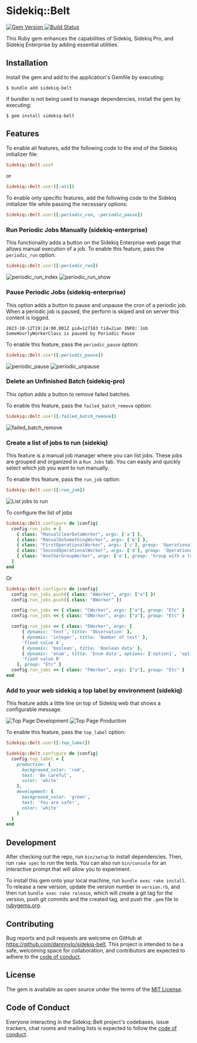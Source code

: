 # Sidekiq::Belt


<a href='http://badge.fury.io/rb/sidekiq-belt'>
    <img src="https://badge.fury.io/rb/sidekiq-belt.png" alt="Gem Version" />
</a>
<a href='https://github.com/dannnylo/sidekiq-belt/workflows/CI/badge.svg'>
  <img src="https://github.com/dannnylo/sidekiq-belt/workflows/CI/badge.svg" alt="Build Status" />
</a>

This Ruby gem enhances the capabilities of Sidekiq, Sidekiq Pro, and Sidekiq Enterprise by adding essential utilities.

## Installation

Install the gem and add to the application's Gemfile by executing:

    $ bundle add sidekiq-belt

If bundler is not being used to manage dependencies, install the gem by executing:

    $ gem install sidekiq-belt

## Features

To enable all features, add the following code to the end of the Sidekiq initializer file:

```ruby
Sidekiq::Belt.use!
```

or

```ruby
Sidekiq::Belt.use!([:all])
```

To enable only specific features, add the following code to the Sidekiq initializer file while passing the necessary options:

```ruby
Sidekiq::Belt.use!([:periodic_run, :periodic_pause])
```

### Run Periodic Jobs Manually (sidekiq-enterprise)

This functionality adds a button on the Sidekiq Enterprise web page that allows manual execution of a job.
To enable this feature, pass the `periodic_run` option:

```ruby
Sidekiq::Belt.use!([:periodic_run])
```

![periodic_run_index](https://github.com/dannnylo/sidekiq-belt/assets/20794/0cc900bc-6925-4139-affd-f41b81318727)
![periodic_run_show](https://github.com/dannnylo/sidekiq-belt/assets/20794/086be190-af8e-44d9-bbf6-eed94b7314a0)


### Pause Periodic Jobs (sidekiq-enterprise)

This option adds a button to pause and unpause the cron of a periodic job.
When a periodic job is paused, the perform is skiped and on server this content is logged.

```
2023-10-12T19:24:00.001Z pid=127183 tid=2ian INFO: Job SomeHourlyWorkerClass is paused by Periodic Pause
```

To enable this feature, pass the `periodic_pause` option:

```ruby
Sidekiq::Belt.use!([:periodic_pause])
```
![periodic_pause](https://github.com/dannnylo/sidekiq-belt/assets/20794/41fbcee4-9c5b-45cd-b6f7-c359a22f3979)
![periodic_unpause](https://github.com/dannnylo/sidekiq-belt/assets/20794/ea06ae37-068e-4f66-ab10-d83970545a59)

### Delete an Unfinished Batch (sidekiq-pro)

This option adds a button to remove failed batches.

To enable this feature, pass the `failed_batch_remove` option:
```ruby
Sidekiq::Belt.use!([:failed_batch_remove])
```
![failed_batch_remove](https://github.com/dannnylo/sidekiq-belt/assets/20794/e285a8b2-4626-48e1-b04a-5190ae51d43b)

### Create a list of jobs to run (sidekiq)
This feature is a manual job manager where you can list jobs. These jobs are grouped and organized in a `Run Jobs` tab.
You can easily and quickly select which job you want to run manually.

To enable this feature, pass the `run_job` option:
```ruby
Sidekiq::Belt.use!([:run_job])
```

![List jobs to run](https://github.com/dannnylo/sidekiq-belt/assets/20794/ed32dac7-46e2-4c44-b3de-69983c3b990c)

To configure the list of jobs

```ruby
Sidekiq::Belt.configure do |config|
  config.run_jobs = [
    { class: "ManualClearDataWorker", args: ['a'] },
    { class: "ManualDoSomethingWorker", args: ['b'] },
    { class: "FirstOperationalWorker", args: ['c'], group: 'Operational' },
    { class: "SecondOperationalWorker", args: ['d'], group: 'Operational' },
    { class: "AnotherGroupWorker", args: ['e'], group: 'Group with a long name' }
  ]
end
```
Or

```ruby
Sidekiq::Belt.configure do |config|
  config.run_jobs.push({ class: "AWorker", args: ["a"] })
  config.run_jobs.push({ class: "BWorker" })

  config.run_jobs << { class: "CWorker", args: ["a"], group: "Etc" }
  config.run_jobs << { class: "DWorker", args: ["a"], group: "Etc" }

  config.run_jobs << { class: "EWorker", args: [
      { dynamic: 'text', title: 'Observation' },
      { dynamic: 'integer', title: 'Number of test' },
      'fixed value A',
      { dynamic: 'boolean', title: 'Boolean data' },
      { dynamic: 'enum', title: 'Enum data', options: ['option1', 'option2', 'option3'], default: 'option2' },
      'fixed value B'
    ], group: "Etc" }
  config.run_jobs << { class: "FWorker", args: ["a"], group: "Etc" }
end
```

### Add to your web sidekiq a top label by environment (sidekiq)

This feature adds a little line on top of Sidekiq web that shows a configurable message.

![Top Page Development](https://github.com/dannnylo/sidekiq-belt/assets/20794/b1e2f6c2-a257-4172-92ec-09c61511334b)
![Top Page Production](https://github.com/dannnylo/sidekiq-belt/assets/20794/8e64d0e8-dcb2-42ee-b184-67d2f0b2cf6f)

To enable this feature, pass the `top_label` option:
```ruby
Sidekiq::Belt.use!([:top_label])
```

```ruby
Sidekiq::Belt.configure do |config|
  config.top_label = {
    production: {
      background_color: 'red',
      text: 'Be careful',
      color: 'white'
    },
    development: {
      background_color: 'green',
      text: 'You are safe!',
      color: 'white'
    }
  }
end
```

## Development

After checking out the repo, run `bin/setup` to install dependencies. Then, run `rake spec` to run the tests. You can also run `bin/console` for an interactive prompt that will allow you to experiment.

To install this gem onto your local machine, run `bundle exec rake install`. To release a new version, update the version number in `version.rb`, and then run `bundle exec rake release`, which will create a git tag for the version, push git commits and the created tag, and push the `.gem` file to [rubygems.org](https://rubygems.org).

## Contributing

Bug reports and pull requests are welcome on GitHub at https://github.com/dannnylo/sidekiq-belt. This project is intended to be a safe, welcoming space for collaboration, and contributors are expected to adhere to the [code of conduct](https://github.com/dannnylo/sidekiq-belt/blob/main/CODE_OF_CONDUCT.md).

## License

The gem is available as open source under the terms of the [MIT License](https://opensource.org/licenses/MIT).

## Code of Conduct

Everyone interacting in the Sidekiq::Belt project's codebases, issue trackers, chat rooms and mailing lists is expected to follow the [code of conduct](https://github.com/dannnylo/sidekiq-belt/blob/main/CODE_OF_CONDUCT.md).
